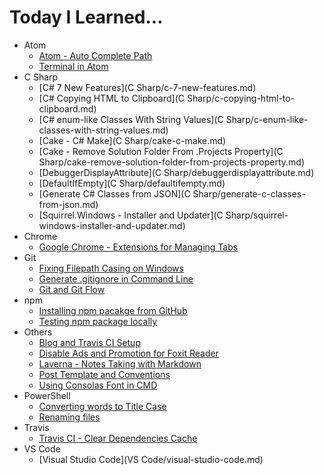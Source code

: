 # Today I Learned...

- Atom
  * [Atom - Auto Complete Path](Atom/atom-auto-complete-path.md)
  * [Terminal in Atom](Atom/terminal-in-atom.md)
- C Sharp
  * [C# 7 New Features](C Sharp/c-7-new-features.md)
  * [C# Copying HTML to Clipboard](C Sharp/c-copying-html-to-clipboard.md)
  * [C# enum-like Classes With String Values](C Sharp/c-enum-like-classes-with-string-values.md)
  * [Cake - C# Make](C Sharp/cake-c-make.md)
  * [Cake - Remove Solution Folder From .Projects Property](C Sharp/cake-remove-solution-folder-from-projects-property.md)
  * [DebuggerDisplayAttribute](C Sharp/debuggerdisplayattribute.md)
  * [DefaultIfEmpty](C Sharp/defaultifempty.md)
  * [Generate C# Classes from JSON](C Sharp/generate-c-classes-from-json.md)
  * [Squirrel.Windows - Installer and Updater](C Sharp/squirrel-windows-installer-and-updater.md)
- Chrome
  * [Google Chrome - Extensions for Managing Tabs](Chrome/google-chrome-extensions-for-managing-tabs.md)
- Git
  * [Fixing Filepath Casing on Windows](Git/fixing-filepath-casing-on-windows.md)
  * [Generate .gitignore in Command Line](Git/generate-gitignore-in-command-line.md)
  * [Git and Git Flow](Git/git-and-git-flow.md)
- npm
  * [Installing npm pacakge from GitHub](npm/installing-npm-pacakge-from-github.md)
  * [Testing npm package locally](npm/testing-npm-package-locally.md)
- Others
  * [Blog and Travis CI Setup](Others/blog-and-travis-ci-setup.md)
  * [Disable Ads and Promotion for Foxit Reader](Others/disable-ads-and-promotion-for-foxit-reader.md)
  * [Laverna - Notes Taking with Markdown](Others/laverna-notes-taking-with-markdown.md)
  * [Post Template and Conventions](Others/post-template-and-conventions.md)
  * [Using Consolas Font in CMD](Others/using-consolas-font-in-cmd.md)
- PowerShell
  * [Converting words to Title Case](PowerShell/converting-words-to-title-case.md)
  * [Renaming files](PowerShell/renaming-files.md)
- Travis
  * [Travis CI - Clear Dependencies Cache](Travis/travis-ci-clear-dependencies-cache.md)
- VS Code
  * [Visual Studio Code](VS Code/visual-studio-code.md)
